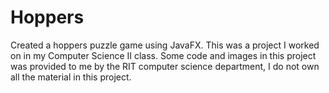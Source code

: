 # Hoppers
Created a hoppers puzzle game using JavaFX. This was a project I worked on in my Computer Science II class. Some code and images in this project was provided to me by the RIT computer science department, I do not own all the material in this project.

